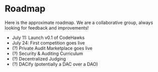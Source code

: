 # Roadmap

Here is the approximate roadmap. We are a collaborative group, always looking for feedback and improvements!

- July 11: Launch v0.1 of CodeHawks
- July 24: First competition goes live
- (?) Private Audit Marketplace goes live
- (?) Security & Auditing Curriculum  
- (?) Decentralized Judging
- (?) DACify (potentially a DAC over a DAO)